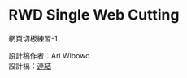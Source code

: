 # RWD Single Web Cutting
網頁切板練習-1


設計稿作者：Ari Wibowo<br/>
設計稿：<a href="https://www.behance.net/gallery/32368903/Free-PSD-One-Page-Web-Design" target="_blank">連結</a>
